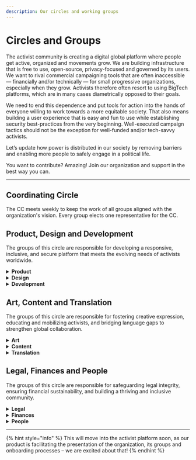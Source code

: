 ```yaml
---
description: Our circles and working groups
---
```


# Circles and Groups

The activist community is creating a digital global platform where people get active, organized and movements grow. We are building infrastructure that is free to use, open-source, privacy-focused and governed by its users. We want to rival commercial campaigning tools that are often inaccessible — financially and/or technically — for small progressive organizations, especially when they grow. Activists therefore often resort to using BigTech platforms, which are in many cases diametrically opposed to their goals.

We need to end this dependence and put tools for action into the hands of everyone willing to work towards a more equitable society. That also means building a user experience that is easy and fun to use while establishing security best-practices from the very beginning. Well-executed campaign tactics should not be the exception for well-funded and/or tech-savvy activists.

Let’s update how power is distributed in our society by removing barriers and enabling more people to safely engage in a political life.

You want to contribute? Amazing! Join our organization and support in the best way you can.

***

## Coordinating Circle

The CC meets weekly to keep the work of all groups aligned with the organization's vision. Every group elects one representative for the CC.

## Product, Design and Development

The groups of this circle are responsible for developing a responsive, inclusive, and secure platform that meets the evolving needs of activists worldwide.

<details>

<summary><strong>Product</strong></summary>

We are committed to delivering a platform that meets the quickly changing needs of activists worldwide. Guided by many conversations with our community, our team researches and prioritizes features as well as allocates resources as efficient as possible. We ensure that our platform meets current demands of tools for activism and anticipates future needs, creating an environment where activists and organizers are supported with mission coherent technology.

**You want to support with you skills?**&#x20;

[Join our product group!](https://forms.activist.org/s/cm37jnv3n000y107fouezwtg6)

</details>

<details>

<summary><strong>Design</strong></summary>

We are dedicated to crafting a visually compelling and highly functional platform for activists worldwide. We are committed to inclusivity, ensuring our design serves users of all backgrounds and abilities. Our goal is to create intuitive interfaces and user experiences that support and amplify the efforts of those committed to making a difference. We strive to make activism more engaging and effective through thoughtful design.

**You want to support with you skills?**&#x20;

[**Join our Design group!**](https://forms.activist.org/s/cm37jpw90000z107fo7pux2gr)

</details>

<details>

<summary><strong>Development</strong></summary>

We are dedicated to building a secure, scalable and accessible platform for activists around the globe. Committed to open-source principles, we strive to foster a community of developers who can contribute to the platform and learn as well as teach according to their abilities. We are responsible for overseeing the development, testing, deployment and assuring secure and net-zero hosting of the code of the platform.

**You want to support with you skills?**&#x20;

[**Join our Development group!**](https://forms.activist.org/s/cm37jt8ze0010107fjoy1o7ta)

</details>

## Art, Content and Translation

The groups of this circle are responsible for fostering creative expression, educating and mobilizing activists, and bridging language gaps to strengthen global collaboration.

<details>

<summary><strong>Art</strong></summary>

We are creating artworks for the organization and manage a vibrant artist network. We support both internal campaigns and the broader community of organizations on activist. Our contributions to the upcoming shop and event collaborations not only raise funds but also add visual impact. Committed to bringing our brush to the streets, we strive to make art a cornerstone of the platform.

**You want to support with you skills?**&#x20;

[**Join our Art group!**](https://forms.activist.org/s/cm37jwqzx0012107fpsybupal)

</details>

<details>

<summary><strong>Content</strong></summary>

We focus on crafting educational and informative content that enhances the capabilities of activists and organizers. Through clear, engaging communication across our social media channels, upcoming publications and other efforts, we articulate the value and functionality of our shared platform – with text, audio, visuals and video. Our commitment to transparency and inclusivity in content creation help us shape an important voice in the narrative of technologies for activism.

**You want to support with you skills?**&#x20;

[**Join our Content group!**](https://forms.activist.org/s/cm37jz1vf0013107fpmq99wvo)

</details>

<details>

<summary><strong>Translation</strong></summary>

We need to break down language barriers in order to mobilize larger and more diverse coalitions. Our team welcomes anyone eager to contribute, regardless of professional background. We are responsible for translating content of our own organization and requests for translations can be made for different assets. This will improve collaboration across communities, borders and movements. Multi-lingual mobilisation for your next action? We got you.

**You want to support with you skills?**&#x20;

[**Join our Translation group!**](https://forms.activist.org/s/cm37k2xvj0014107f7a7m30ko)

</details>

## Legal, Finances and People

The groups of this circle are responsible for safeguarding legal integrity, ensuring financial sustainability, and building a thriving and inclusive community.

<details>

<summary><strong>Legal</strong></summary>

We are is dedicated to ensuring that the platform doesn’t run into unexpected legal trouble while empowering our users with the knowledge and support they need. By focusing on compliance, user support and proactive legal advocacy, we aim to support activists worldwide. Together with the rest of the organization we also develop and update our internal governance.

**You want to support with you skills?**&#x20;

[**Join our Legal group!**](https://forms.activist.org/s/cm37jaip0000o107fc7svbfyn)

</details>

<details>

<summary><strong>Finances</strong></summary>

We are tasked with ensuring the financial health and sustainability of the platform. We are dedicated to generating and managing funds in a way that supports and grows our organizations capacities. Through strategic fundraising, careful resource allocation and robust partnerships – like with our fiscal host Änderwerk – we strive to create a solid financial foundation that empowers activists globally. Our commitment to privilege-balancing financial practices helps us build a more inclusive contributor community.

**You want to support with you skills?**&#x20;

[**Join our Finances group!**](https://forms.activist.org/s/cm37jkl25000w107fp4clfrwj)

</details>

<details>

<summary><strong>People</strong></summary>

We focus on nurturing a vibrant and inclusive community of contributors who drive the platform forward. We develop strategic recruitment initiatives, foster a constructive feedback culture and mediate conflicts to ensure a collaborative environment. By expanding our capacity network, we also connect activist organizations with essential resources and training outside of our platform. Our commitment to respect, empathy and the creation of an environment of learning makes our platform more than just tech: a community where activism thrives through the people participating in it.

**You want to support with you skills?**&#x20;

[**Join our People group!**](https://forms.activist.org/s/cm37jm5r0000x107f65whhw5i)

</details>

***

{% hint style="info" %}
This will move into the activist platform soon, as our product is facilitating the presentation of the organization, its groups and onboarding processes – we are excited about that!
{% endhint %}
